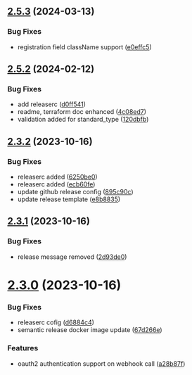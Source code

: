 ## [2.5.3](https://gitlab.widas.de/cidaas-management/terraform/compare/v2.5.2...v2.5.3) (2024-03-13)


### Bug Fixes

* registration field className support ([e0effc5](https://gitlab.widas.de/cidaas-management/terraform/commit/e0effc5001b724e3b462f6bb0d472a4ce2411f58))

## [2.5.2](https://gitlab.widas.de/cidaas-management/terraform/compare/v2.5.1...v2.5.2) (2024-02-12)


### Bug Fixes

* add releaserc ([d0ff541](https://gitlab.widas.de/cidaas-management/terraform/commit/d0ff541e882cc54af9d4b21cc085a01eb17970aa))
* readme, terraform doc enhanced ([4c08ed7](https://gitlab.widas.de/cidaas-management/terraform/commit/4c08ed772a851b8414c218d509348baa348a1360))
* validation added for standard_type ([120dbfb](https://gitlab.widas.de/cidaas-management/terraform/commit/120dbfbff0f9c94789418f5ebdb9e3186c8c28cf))

## [2.3.2](https://gitlab.widas.de/cidaas-management/terraform/compare/v2.3.1...v2.3.2) (2023-10-16)


### Bug Fixes

* releaserc added ([6250be0](https://gitlab.widas.de/cidaas-management/terraform/commit/6250be005afaa6213074ecbc3fe23edd3ef60908))
* releaserc added ([ecb60fe](https://gitlab.widas.de/cidaas-management/terraform/commit/ecb60fe2e693bbb2326ed0fe08ae55fffebd01fa))
* update github release config ([895c90c](https://gitlab.widas.de/cidaas-management/terraform/commit/895c90c7b4f36de44dd71df6d04e8e1e48436495))
* update release template ([e8b8835](https://gitlab.widas.de/cidaas-management/terraform/commit/e8b8835154a79520a9d16aac8159124f5a0ff407))

## [2.3.1](https://gitlab.widas.de/cidaas-management/terraform/compare/v2.3.0...v2.3.1) (2023-10-16)


### Bug Fixes

* release message removed ([2d93de0](https://gitlab.widas.de/cidaas-management/terraform/commit/2d93de042b5afcecc217ae01669b8db6b9ae9c08))

# [2.3.0](https://gitlab.widas.de/cidaas-management/terraform/compare/v2.2.2...v2.3.0) (2023-10-16)


### Bug Fixes

* releaserc cofig ([d6884c4](https://gitlab.widas.de/cidaas-management/terraform/commit/d6884c4cf3162baa18dae484d61f861750933d38))
* semantic release docker image update ([67d266e](https://gitlab.widas.de/cidaas-management/terraform/commit/67d266ebc5351d7bad80632560db04d7725ec8ef))


### Features

* oauth2 authentication support on webhook call ([a28b87f](https://gitlab.widas.de/cidaas-management/terraform/commit/a28b87fd5cd20c86f60970190cf2e017d5e3abc0))
